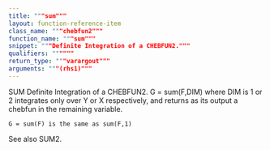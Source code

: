 ```yaml
---
title: """sum"""
layout: function-reference-item
class_name: """chebfun2"""
function_name: """sum"""
snippet: """Definite Integration of a CHEBFUN2."""
qualifiers: """"""
return_type: """varargout"""
arguments: """(rhs1)"""
---
```


 SUM   Definite Integration of a CHEBFUN2.
    G = sum(F,DIM) where DIM is 1 or 2 integrates only over Y or X respectively,
    and returns as its output a chebfun in the remaining variable.
 
    G = sum(F) is the same as sum(F,1)
 
  See also SUM2. 
